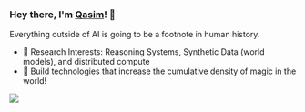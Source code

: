 ### Hey there, I'm [Qasim](https://qasimwani.github.io)! 👋
Everything outside of AI is going to be a footnote in human history.


- 🌱 Research Interests: Reasoning Systems, Synthetic Data (world models), and distributed compute
- 🤔 Build technologies that increase the cumulative density of magic in the world!

<!--
<a href="https://github.com/anuraghazra/github-readme-stats">
  <img align="center" src="https://github-readme-stats.vercel.app/api?username=QasimWani&show_icons=true&theme=radical&count_private=truel" alt="Qasim's github stats" />
</a>
-->

![](https://hit.yhype.me/github/profile?user_id=43754306)
